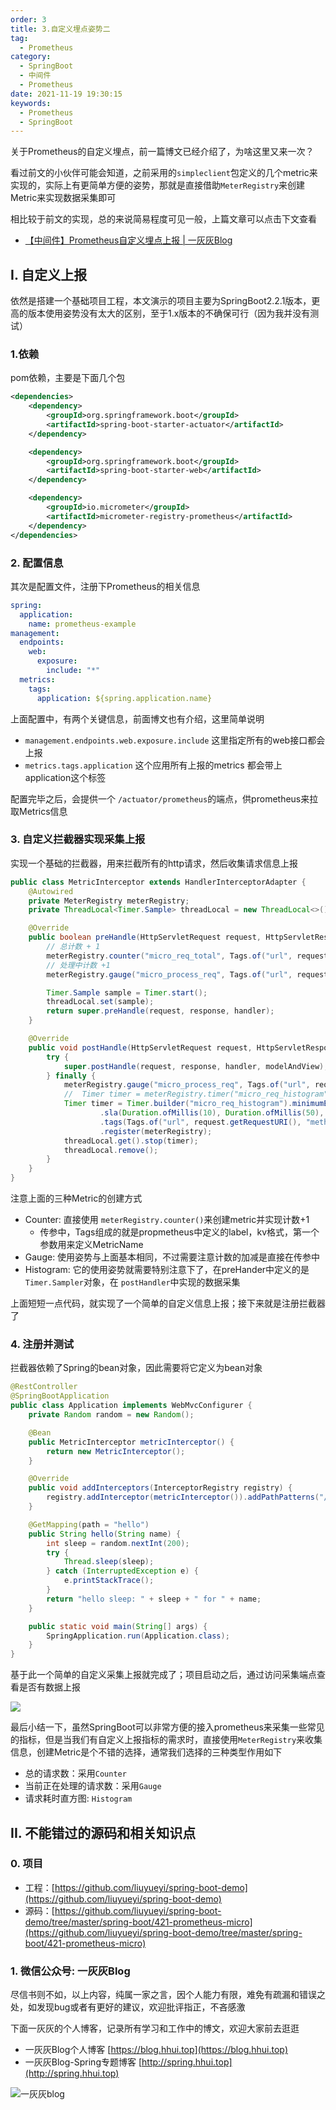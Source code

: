 ```yaml
---
order: 3
title: 3.自定义埋点姿势二
tag: 
  - Prometheus
category: 
  - SpringBoot
  - 中间件
  - Prometheus
date: 2021-11-19 19:30:15
keywords: 
  - Prometheus
  - SpringBoot
---
```


关于Prometheus的自定义埋点，前一篇博文已经介绍了，为啥这里又来一次？

看过前文的小伙伴可能会知道，之前采用的`simpleclient`包定义的几个metric来实现的，实际上有更简单方便的姿势，那就是直接借助`MeterRegistry`来创建Metric来实现数据采集即可

相比较于前文的实现，总的来说简易程度可见一般，上篇文章可以点击下文查看

* [【中间件】Prometheus自定义埋点上报 | 一灰灰Blog](https://spring.hhui.top/spring-blog/2021/11/09/211109-SpringBoot%E4%B9%8BPrometheus%E8%87%AA%E5%AE%9A%E4%B9%89%E5%9F%8B%E7%82%B9%E4%B8%8A%E6%8A%A5/)

<!-- more -->

## I. 自定义上报

依然是搭建一个基础项目工程，本文演示的项目主要为SpringBoot2.2.1版本，更高的版本使用姿势没有太大的区别，至于1.x版本的不确保可行（因为我并没有测试）

### 1.依赖

pom依赖，主要是下面几个包

```xml
<dependencies>
    <dependency>
        <groupId>org.springframework.boot</groupId>
        <artifactId>spring-boot-starter-actuator</artifactId>
    </dependency>

    <dependency>
        <groupId>org.springframework.boot</groupId>
        <artifactId>spring-boot-starter-web</artifactId>
    </dependency>

    <dependency>
        <groupId>io.micrometer</groupId>
        <artifactId>micrometer-registry-prometheus</artifactId>
    </dependency>
</dependencies>
```


### 2. 配置信息

其次是配置文件，注册下Prometheus的相关信息

```yaml
spring:
  application:
    name: prometheus-example
management:
  endpoints:
    web:
      exposure:
        include: "*"
  metrics:
    tags:
      application: ${spring.application.name}
```

上面配置中，有两个关键信息，前面博文也有介绍，这里简单说明

- `management.endpoints.web.exposure.include` 这里指定所有的web接口都会上报
- `metrics.tags.application` 这个应用所有上报的metrics 都会带上application这个标签

配置完毕之后，会提供一个 `/actuator/prometheus`的端点，供prometheus来拉取Metrics信息

### 3. 自定义拦截器实现采集上报

实现一个基础的拦截器，用来拦截所有的http请求，然后收集请求信息上报

```java
public class MetricInterceptor extends HandlerInterceptorAdapter {
    @Autowired
    private MeterRegistry meterRegistry;
    private ThreadLocal<Timer.Sample> threadLocal = new ThreadLocal<>();

    @Override
    public boolean preHandle(HttpServletRequest request, HttpServletResponse response, Object handler) throws Exception {
        // 总计数 + 1
        meterRegistry.counter("micro_req_total", Tags.of("url", request.getRequestURI(), "method", request.getMethod())).increment();
        // 处理中计数 +1
        meterRegistry.gauge("micro_process_req", Tags.of("url", request.getRequestURI(), "method", request.getMethod()), 1);

        Timer.Sample sample = Timer.start();
        threadLocal.set(sample);
        return super.preHandle(request, response, handler);
    }

    @Override
    public void postHandle(HttpServletRequest request, HttpServletResponse response, Object handler, ModelAndView modelAndView) throws Exception {
        try {
            super.postHandle(request, response, handler, modelAndView);
        } finally {
            meterRegistry.gauge("micro_process_req", Tags.of("url", request.getRequestURI(), "method", request.getMethod()), -1);
            //  Timer timer = meterRegistry.timer("micro_req_histogram", Tags.of("url", request.getRequestURI(), "method", request.getMethod(), "code", String.valueOf(response.getStatus())));
            Timer timer = Timer.builder("micro_req_histogram").minimumExpectedValue(Duration.ofMillis(1)).maximumExpectedValue(Duration.ofMinutes(3))
                    .sla(Duration.ofMillis(10), Duration.ofMillis(50), Duration.ofMillis(100), Duration.ofMillis(300), Duration.ofMillis(1000))
                    .tags(Tags.of("url", request.getRequestURI(), "method", request.getMethod(), "code", String.valueOf(response.getStatus())))
                    .register(meterRegistry);
            threadLocal.get().stop(timer);
            threadLocal.remove();
        }
    }
}
```

注意上面的三种Metric的创建方式
- Counter: 直接使用 `meterRegistry.counter()`来创建metric并实现计数+1
  - 传参中，Tags组成的就是propmetheus中定义的label，kv格式，第一个参数用来定义MetricName
- Gauge: 使用姿势与上面基本相同，不过需要注意计数的加减是直接在传参中
- Histogram: 它的使用姿势就需要特别注意下了，在preHander中定义的是 `Timer.Sampler`对象，在 `postHandler`中实现的数据采集

上面短短一点代码，就实现了一个简单的自定义信息上报；接下来就是注册拦截器了

### 4. 注册并测试

拦截器依赖了Spring的bean对象，因此需要将它定义为bean对象

```java
@RestController
@SpringBootApplication
public class Application implements WebMvcConfigurer {
    private Random random = new Random();

    @Bean
    public MetricInterceptor metricInterceptor() {
        return new MetricInterceptor();
    }

    @Override
    public void addInterceptors(InterceptorRegistry registry) {
        registry.addInterceptor(metricInterceptor()).addPathPatterns("/**");
    }

    @GetMapping(path = "hello")
    public String hello(String name) {
        int sleep = random.nextInt(200);
        try {
            Thread.sleep(sleep);
        } catch (InterruptedException e) {
            e.printStackTrace();
        }
        return "hello sleep: " + sleep + " for " + name;
    }

    public static void main(String[] args) {
        SpringApplication.run(Application.class);
    }
}
```

基于此一个简单的自定义采集上报就完成了；项目启动之后，通过访问采集端点查看是否有数据上报

![](/imgs/211119/00.jpg)

最后小结一下，虽然SpringBoot可以非常方便的接入prometheus来采集一些常见的指标，但是当我们有自定义上报指标的需求时，直接使用`MeterRegistry`来收集信息，创建Metric是个不错的选择，通常我们选择的三种类型作用如下

- 总的请求数：采用`Counter`
- 当前正在处理的请求数：采用`Gauge`
- 请求耗时直方图: `Histogram`


## II. 不能错过的源码和相关知识点

### 0. 项目

- 工程：[https://github.com/liuyueyi/spring-boot-demo](https://github.com/liuyueyi/spring-boot-demo)
- 源码：[https://github.com/liuyueyi/spring-boot-demo/tree/master/spring-boot/421-prometheus-micro](https://github.com/liuyueyi/spring-boot-demo/tree/master/spring-boot/421-prometheus-micro)

### 1. 微信公众号: 一灰灰Blog

尽信书则不如，以上内容，纯属一家之言，因个人能力有限，难免有疏漏和错误之处，如发现bug或者有更好的建议，欢迎批评指正，不吝感激

下面一灰灰的个人博客，记录所有学习和工作中的博文，欢迎大家前去逛逛

- 一灰灰Blog个人博客 [https://blog.hhui.top](https://blog.hhui.top)
- 一灰灰Blog-Spring专题博客 [http://spring.hhui.top](http://spring.hhui.top)


![一灰灰blog](https://spring.hhui.top/spring-blog/imgs/info/info.png)

